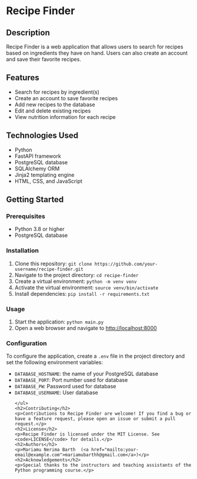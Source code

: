 <!DOCTYPE html>
<html>
<body>
	<h1>Recipe Finder</h1>
	<h2>Description</h2>
	<p>Recipe Finder is a web application that allows users to search for recipes based on ingredients they have on hand. Users can also create an account and save their favorite recipes.</p>
	<h2>Features</h2>
	<ul>
		<li>Search for recipes by ingredient(s)</li>
		<li>Create an account to save favorite recipes</li>
		<li>Add new recipes to the database</li>
		<li>Edit and delete existing recipes</li>
		<li>View nutrition information for each recipe</li>
	</ul>
	<h2>Technologies Used</h2>
	<ul>
		<li>Python</li>
		<li>FastAPI framework</li>
		<li>PostgreSQL database</li>
		<li>SQLAlchemy ORM</li>
		<li>Jinja2 templating engine</li>
		<li>HTML, CSS, and JavaScript</li>
	</ul>
	<h2>Getting Started</h2>
	<h3>Prerequisites</h3>
	<ul>
		<li>Python 3.8 or higher</li>
		<li>PostgreSQL database</li>
	</ul>
	<h3>Installation</h3>
	<ol>
		<li>Clone this repository: <code>git clone https://github.com/your-username/recipe-finder.git</code></li>
		<li>Navigate to the project directory: <code>cd recipe-finder</code></li>
		<li>Create a virtual environment: <code>python -m venv venv</code></li>
		<li>Activate the virtual environment: <code>source venv/bin/activate</code></li>
		<li>Install dependencies: <code>pip install -r requirements.txt</code></li>
	</ol>
	<h3>Usage</h3>
	<ol>
		<li>Start the application: <code>python main.py</code></li>
		<li>Open a web browser and navigate to <a href="http://localhost:8000">http://localhost:8000</a></li>
	</ol>
	<h3>Configuration</h3>
	<p>To configure the application, create a <code>.env</code> file in the project directory and set the following environment variables:</p>
	<ul>
		<li><code>DATABASE_HOSTNAME</code>: the name of your PostgreSQL database</li>
		<li><code>DATABASE_PORT</code>: Port number used for database</li>
		<li><code>DATABASE_PW</code>: Password used for database</li>
		<li><code>DATABASE_USERNAME</code>: User database</li>
		
	</ul>
	<h2>Contributing</h2>
	<p>Contributions to Recipe Finder are welcome! If you find a bug or have a feature request, please open an issue or submit a pull request.</p>
	<h2>License</h2>
	<p>Recipe Finder is licensed under the MIT License. See <code>LICENSE</code> for details.</p>
	<h2>Authors</h2>
	<p>Mariamu Nerima Barth  (<a href="mailto:your-email@example.com">mariamubarthh@gmail.com</a>)</p>
	<h2>Acknowledgements</h2>
	<p>Special thanks to the instructors and teaching assistants of the Python programming course.</p>
</body>
</html>
